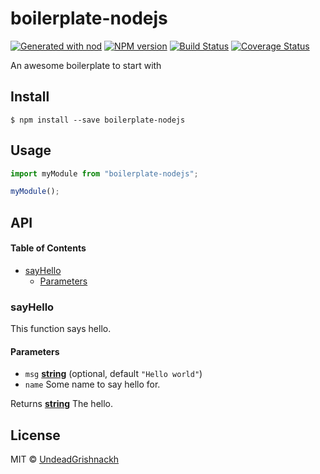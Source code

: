 # boilerplate-nodejs

[![Generated with nod](https://img.shields.io/badge/generator-nod-2196F3.svg?style=flat-square)](https://github.com/diegohaz/nod)
[![NPM version](https://img.shields.io/npm/v/boilerplate-nodejs.svg?style=flat-square)](https://npmjs.org/package/boilerplate-nodejs)
[![Build Status](https://img.shields.io/travis//boilerplate-nodejs/master.svg?style=flat-square)](https://travis-ci.org//boilerplate-nodejs) [![Coverage Status](https://img.shields.io/codecov/c/github//boilerplate-nodejs/master.svg?style=flat-square)](https://codecov.io/gh//boilerplate-nodejs/branch/master)

An awesome boilerplate to start with

## Install

    $ npm install --save boilerplate-nodejs

## Usage

```js
import myModule from "boilerplate-nodejs";

myModule();
```

## API

<!-- Generated by documentation.js. Update this documentation by updating the source code. -->

#### Table of Contents

-   [sayHello](#sayhello)
    -   [Parameters](#parameters)

### sayHello

This function says hello.

#### Parameters

-   `msg` **[string](https://developer.mozilla.org/docs/Web/JavaScript/Reference/Global_Objects/String)**  (optional, default `"Hello world"`)
-   `name`  Some name to say hello for.

Returns **[string](https://developer.mozilla.org/docs/Web/JavaScript/Reference/Global_Objects/String)** The hello.

## License

MIT © [UndeadGrishnackh](https://github.com/)

